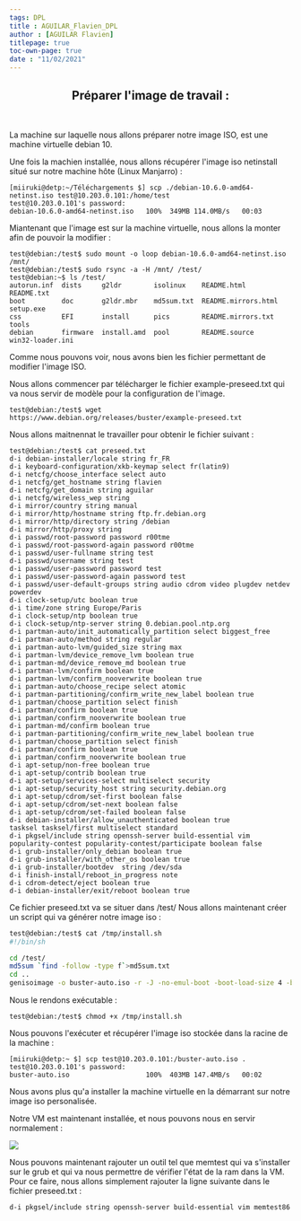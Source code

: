 ```yaml
---
tags: DPL
title : AGUILAR_Flavien_DPL
author : [AGUILAR Flavien]
titlepage: true
toc-own-page: true
date : "11/02/2021"
---
```


<div style="text-align:center">

## Préparer l'image de travail :
    
</div>

<div style="text-aling:justify">

</br>

La machine sur laquelle nous allons préparer notre image ISO, est une machine virtuelle debian 10.

Une fois la machien installée, nous allons récupérer l'image iso netinstall situé sur notre machine hôte (Linux Manjarro) : 
    
```
[miiruki@detp:~/Téléchargements $] scp ./debian-10.6.0-amd64-netinst.iso test@10.203.0.101:/home/test
test@10.203.0.101's password: 
debian-10.6.0-amd64-netinst.iso   100%  349MB 114.0MB/s   00:03 
```

Miantenant que l'image est sur la machine virtuelle, nous allons la monter afin de pouvoir la modifier : 

```
test@debian:/test$ sudo mount -o loop debian-10.6.0-amd64-netinst.iso /mnt/
test@debian:/test$ sudo rsync -a -H /mnt/ /test/
test@debian:~$ ls /test/
autorun.inf  dists     g2ldr        isolinux    README.html          README.txt
boot         doc       g2ldr.mbr    md5sum.txt  README.mirrors.html  setup.exe
css          EFI       install      pics        README.mirrors.txt   tools
debian       firmware  install.amd  pool        README.source        win32-loader.ini

```

Comme nous pouvons voir, nous avons bien les fichier permettant de modifier l'image ISO.

Nous allons commencer par télécharger le fichier example-preseed.txt qui va nous servir de modèle pour la configuration de l'image.

```
test@debian:/test$ wget https://www.debian.org/releases/buster/example-preseed.txt
```

Nous allons maitnennat le travailler pour obtenir le fichier suivant : 

```
test@debian:/test$ cat preseed.txt 
d-i debian-installer/locale string fr_FR
d-i keyboard-configuration/xkb-keymap select fr(latin9)
d-i netcfg/choose_interface select auto
d-i netcfg/get_hostname string flavien
d-i netcfg/get_domain string aguilar
d-i netcfg/wireless_wep string
d-i mirror/country string manual
d-i mirror/http/hostname string ftp.fr.debian.org
d-i mirror/http/directory string /debian
d-i mirror/http/proxy string
d-i passwd/root-password password r00tme
d-i passwd/root-password-again password r00tme
d-i passwd/user-fullname string test
d-i passwd/username string test
d-i passwd/user-password password test
d-i passwd/user-password-again password test
d-i passwd/user-default-groups string audio cdrom video plugdev netdev powerdev
d-i clock-setup/utc boolean true
d-i time/zone string Europe/Paris
d-i clock-setup/ntp boolean true
d-i clock-setup/ntp-server string 0.debian.pool.ntp.org
d-i partman-auto/init_automatically_partition select biggest_free
d-i partman-auto/method string regular
d-i partman-auto-lvm/guided_size string max
d-i partman-lvm/device_remove_lvm boolean true
d-i partman-md/device_remove_md boolean true
d-i partman-lvm/confirm boolean true
d-i partman-lvm/confirm_nooverwrite boolean true
d-i partman-auto/choose_recipe select atomic
d-i partman-partitioning/confirm_write_new_label boolean true
d-i partman/choose_partition select finish
d-i partman/confirm boolean true
d-i partman/confirm_nooverwrite boolean true
d-i partman-md/confirm boolean true
d-i partman-partitioning/confirm_write_new_label boolean true
d-i partman/choose_partition select finish
d-i partman/confirm boolean true
d-i partman/confirm_nooverwrite boolean true
d-i apt-setup/non-free boolean true
d-i apt-setup/contrib boolean true
d-i apt-setup/services-select multiselect security
d-i apt-setup/security_host string security.debian.org
d-i apt-setup/cdrom/set-first boolean false
d-i apt-setup/cdrom/set-next boolean false 
d-i apt-setup/cdrom/set-failed boolean false
d-i debian-installer/allow_unauthenticated boolean true
tasksel tasksel/first multiselect standard
d-i pkgsel/include string openssh-server build-essential vim
popularity-contest popularity-contest/participate boolean false
d-i grub-installer/only_debian boolean true
d-i grub-installer/with_other_os boolean true
d-i grub-installer/bootdev  string /dev/sda
d-i finish-install/reboot_in_progress note
d-i cdrom-detect/eject boolean true
d-i debian-installer/exit/reboot boolean true
```

Ce fichier preseed.txt va se situer dans /test/
Nous allons maintenant créer un script qui va générer notre image iso : 

```bash
test@debian:/test$ cat /tmp/install.sh 
#!/bin/sh

cd /test/
md5sum `find -follow -type f`>md5sum.txt
cd ..
genisoimage -o buster-auto.iso -r -J -no-emul-boot -boot-load-size 4 -boot-info-table -b isolinux/isolinux.bin -c isolinux/boot.cat /test/
```

Nous le rendons exécutable : 

```
test@debian:/test$ chmod +x /tmp/install.sh
```

Nous pouvons l'exécuter et récupérer l'image iso stockée dans la racine de la machine : 

```
[miiruki@detp:~ $] scp test@10.203.0.101:/buster-auto.iso .
test@10.203.0.101's password: 
buster-auto.iso                   100%  403MB 147.4MB/s   00:02   
```

Nous avons plus qu'a installer la machine virtuelle en la démarrant sur notre image iso personalisée.

Notre VM est maintenant installée, et nous pouvons nous en servir normalement : 

![](https://i.imgur.com/jj4Oo7n.png)

Nous pouvons maintenant rajouter un outil tel que memtest qui va s'installer sur le grub et qui va nous permettre de vérifier l'état de la ram dans la VM. Pour ce faire, nous allons simplement rajouter la ligne suivante dans le fichier preseed.txt : 

```
d-i pkgsel/include string openssh-server build-essential vim memtest86
```
</div>
